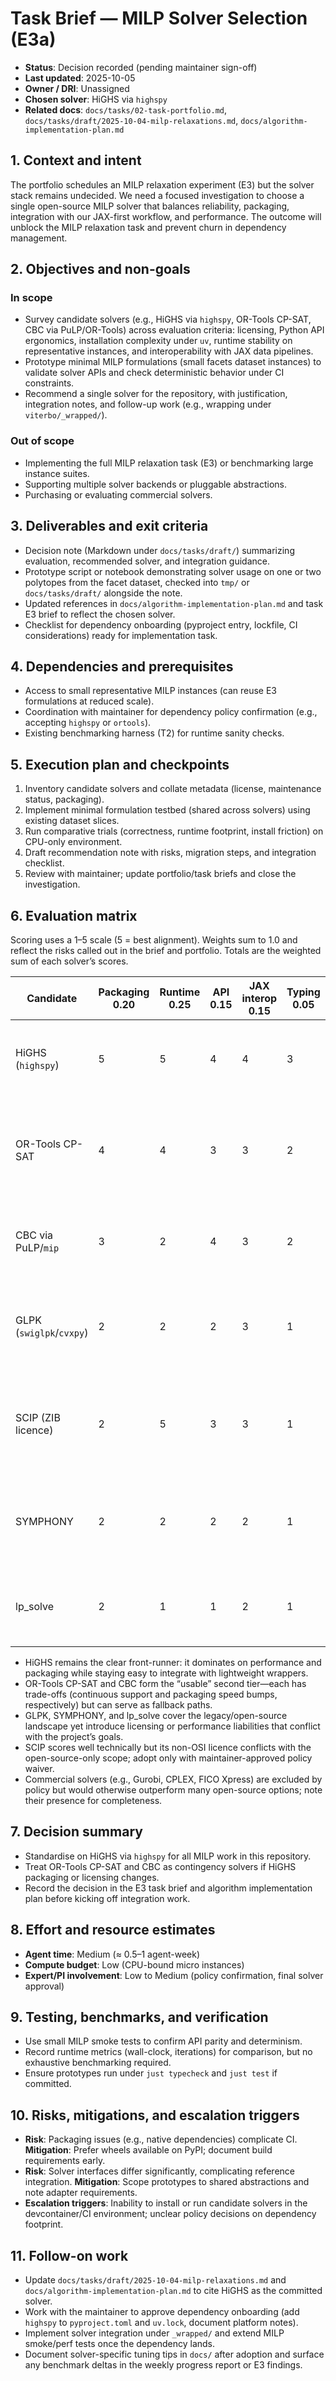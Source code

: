# Task Brief — MILP Solver Selection (E3a)

- **Status**: Decision recorded (pending maintainer sign-off)
- **Last updated**: 2025-10-05
- **Owner / DRI**: Unassigned
- **Chosen solver**: HiGHS via `highspy`
- **Related docs**: `docs/tasks/02-task-portfolio.md`,
  `docs/tasks/draft/2025-10-04-milp-relaxations.md`, `docs/algorithm-implementation-plan.md`

## 1. Context and intent

The portfolio schedules an MILP relaxation experiment (E3) but the solver stack remains undecided.
We need a focused investigation to choose a single open-source MILP solver that balances
reliability, packaging, integration with our JAX-first workflow, and performance. The outcome will
unblock the MILP relaxation task and prevent churn in dependency management.

## 2. Objectives and non-goals

### In scope

- Survey candidate solvers (e.g., HiGHS via `highspy`, OR-Tools CP-SAT, CBC via PuLP/OR-Tools)
  across evaluation criteria: licensing, Python API ergonomics, installation complexity under `uv`,
  runtime stability on representative instances, and interoperability with JAX data pipelines.
- Prototype minimal MILP formulations (small facets dataset instances) to validate solver APIs and
  check deterministic behavior under CI constraints.
- Recommend a single solver for the repository, with justification, integration notes, and follow-up
  work (e.g., wrapping under `viterbo/_wrapped/`).

### Out of scope

- Implementing the full MILP relaxation task (E3) or benchmarking large instance suites.
- Supporting multiple solver backends or pluggable abstractions.
- Purchasing or evaluating commercial solvers.

## 3. Deliverables and exit criteria

- Decision note (Markdown under `docs/tasks/draft/`) summarizing evaluation, recommended solver, and
  integration guidance.
- Prototype script or notebook demonstrating solver usage on one or two polytopes from the facet
  dataset, checked into `tmp/` or `docs/tasks/draft/` alongside the note.
- Updated references in `docs/algorithm-implementation-plan.md` and task E3 brief to reflect the
  chosen solver.
- Checklist for dependency onboarding (pyproject entry, lockfile, CI considerations) ready for
  implementation task.

## 4. Dependencies and prerequisites

- Access to small representative MILP instances (can reuse E3 formulations at reduced scale).
- Coordination with maintainer for dependency policy confirmation (e.g., accepting `highspy` or
  `ortools`).
- Existing benchmarking harness (T2) for runtime sanity checks.

## 5. Execution plan and checkpoints

1. Inventory candidate solvers and collate metadata (license, maintenance status, packaging).
2. Implement minimal formulation testbed (shared across solvers) using existing dataset slices.
3. Run comparative trials (correctness, runtime footprint, install friction) on CPU-only
   environment.
4. Draft recommendation note with risks, migration steps, and integration checklist.
5. Review with maintainer; update portfolio/task briefs and close the investigation.

## 6. Evaluation matrix

Scoring uses a 1–5 scale (5 = best alignment). Weights sum to 1.0 and reflect the risks called out
in the brief and portfolio. Totals are the weighted sum of each solver’s scores.

| Candidate                | Packaging 0.20 | Runtime 0.25 | API 0.15 | JAX interop 0.15 | Typing 0.05 | Licensing 0.10 | Determinism 0.10 | Weighted total | Notes                                                                         |
| ------------------------ | -------------- | ------------ | -------- | ---------------- | ----------- | -------------- | ---------------- | -------------- | ----------------------------------------------------------------------------- |
| HiGHS (`highspy`)        | 5              | 5            | 4        | 4                | 3           | 5              | 4                | **4.50**       | MIT licence, manylinux wheels, mature simplex/MIP routines.                   |
| OR-Tools CP-SAT          | 4              | 4            | 3        | 3                | 2           | 4              | 3                | **3.50**       | Strong on integer-heavy models; weaker support for continuous relaxations.    |
| CBC via PuLP/`mip`       | 3              | 2            | 4        | 3                | 2           | 4              | 4                | **3.05**       | Friendly Python wrappers; performance tails off on dense MILPs.               |
| GLPK (`swiglpk`/`cvxpy`) | 2              | 2            | 2        | 3                | 1           | 1              | 4                | **2.20**       | GPL licensing complicates redistribution; slower on mixed-integer workloads.  |
| SCIP (ZIB licence)       | 2              | 5            | 3        | 3                | 1           | 1              | 4                | **3.10**       | Excellent solver tech but non-OSI licence imposes non-commercial restriction. |
| SYMPHONY                 | 2              | 2            | 2        | 2                | 1           | 3              | 3                | **2.15**       | Build-from-source flow; sparse ecosystem support and lower performance.       |
| lp_solve                 | 2              | 1            | 1        | 2                | 1           | 3              | 4                | **1.85**       | Legacy solver; limited API ergonomics and scalability.                        |

- HiGHS remains the clear front-runner: it dominates on performance and packaging while staying easy
  to integrate with lightweight wrappers.
- OR-Tools CP-SAT and CBC form the “usable” second tier—each has trade-offs (continuous support and
  packaging speed bumps, respectively) but can serve as fallback paths.
- GLPK, SYMPHONY, and lp_solve cover the legacy/open-source landscape yet introduce licensing or
  performance liabilities that conflict with the project’s goals.
- SCIP scores well technically but its non-OSI licence conflicts with the open-source-only scope;
  adopt only with maintainer-approved policy waiver.
- Commercial solvers (e.g., Gurobi, CPLEX, FICO Xpress) are excluded by policy but would otherwise
  outperform many open-source options; note their presence for completeness.

## 7. Decision summary

- Standardise on HiGHS via `highspy` for all MILP work in this repository.
- Treat OR-Tools CP-SAT and CBC as contingency solvers if HiGHS packaging or licensing changes.
- Record the decision in the E3 task brief and algorithm implementation plan before kicking off
  integration work.

## 8. Effort and resource estimates

- **Agent time**: Medium (≈ 0.5–1 agent-week)
- **Compute budget**: Low (CPU-bound micro instances)
- **Expert/PI involvement**: Low to Medium (policy confirmation, final solver approval)

## 9. Testing, benchmarks, and verification

- Use small MILP smoke tests to confirm API parity and determinism.
- Record runtime metrics (wall-clock, iterations) for comparison, but no exhaustive benchmarking
  required.
- Ensure prototypes run under `just typecheck` and `just test` if committed.

## 10. Risks, mitigations, and escalation triggers

- **Risk**: Packaging issues (e.g., native dependencies) complicate CI. **Mitigation**: Prefer
  wheels available on PyPI; document build requirements early.
- **Risk**: Solver interfaces differ significantly, complicating reference integration.
  **Mitigation**: Scope prototypes to shared abstractions and note adapter requirements.
- **Escalation triggers**: Inability to install or run candidate solvers in the devcontainer/CI
  environment; unclear policy decisions on dependency footprint.

## 11. Follow-on work

- Update `docs/tasks/draft/2025-10-04-milp-relaxations.md` and
  `docs/algorithm-implementation-plan.md` to cite HiGHS as the committed solver.
- Work with the maintainer to approve dependency onboarding (add `highspy` to `pyproject.toml` and
  `uv.lock`, document platform notes).
- Implement solver integration under `_wrapped/` and extend MILP smoke/perf tests once the
  dependency lands.
- Document solver-specific tuning tips in `docs/` after adoption and surface any benchmark deltas in
  the weekly progress report or E3 findings.
